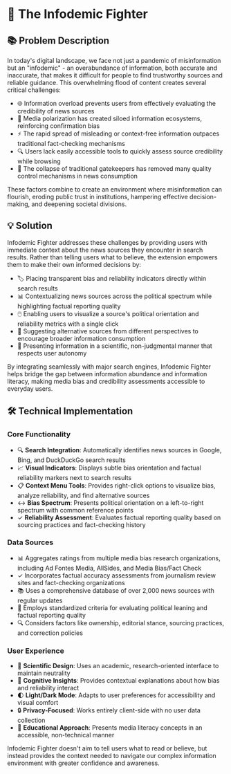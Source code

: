 # 🔬 The Infodemic Fighter

## 📚 Problem Description

In today's digital landscape, we face not just a pandemic of misinformation but an "infodemic" - an overabundance of information, both accurate and inaccurate, that makes it difficult for people to find trustworthy sources and reliable guidance. This overwhelming flood of content creates several critical challenges:

- 🌐 Information overload prevents users from effectively evaluating the credibility of news sources
- 🔄 Media polarization has created siloed information ecosystems, reinforcing confirmation bias
- ⚡ The rapid spread of misleading or context-free information outpaces traditional fact-checking mechanisms
- 🔍 Users lack easily accessible tools to quickly assess source credibility while browsing
- 📰 The collapse of traditional gatekeepers has removed many quality control mechanisms in news consumption

These factors combine to create an environment where misinformation can flourish, eroding public trust in institutions, hampering effective decision-making, and deepening societal divisions.

## 💡 Solution

Infodemic Fighter addresses these challenges by providing users with immediate context about the news sources they encounter in search results. Rather than telling users what to believe, the extension empowers them to make their own informed decisions by:

- 🏷️ Placing transparent bias and reliability indicators directly within search results
- 📊 Contextualizing news sources across the political spectrum while highlighting factual reporting quality
- 🖱️ Enabling users to visualize a source's political orientation and reliability metrics with a single click
- 🔄 Suggesting alternative sources from different perspectives to encourage broader information consumption
- 🧪 Presenting information in a scientific, non-judgmental manner that respects user autonomy

By integrating seamlessly with major search engines, Infodemic Fighter helps bridge the gap between information abundance and information literacy, making media bias and credibility assessments accessible to everyday users.

## 🛠️ Technical Implementation

### Core Functionality
- 🔍 **Search Integration**: Automatically identifies news sources in Google, Bing, and DuckDuckGo search results
- 📈 **Visual Indicators**: Displays subtle bias orientation and factual reliability markers next to search results
- 📋 **Context Menu Tools**: Provides right-click options to visualize bias, analyze reliability, and find alternative sources
- ↔️ **Bias Spectrum**: Presents political orientation on a left-to-right spectrum with common reference points
- ✓ **Reliability Assessment**: Evaluates factual reporting quality based on sourcing practices and fact-checking history

### Data Sources
- 📊 Aggregates ratings from multiple media bias research organizations, including Ad Fontes Media, AllSides, and Media Bias/Fact Check
- ✓ Incorporates factual accuracy assessments from journalism review sites and fact-checking organizations
- 📚 Uses a comprehensive database of over 2,000 news sources with regular updates
- 📏 Employs standardized criteria for evaluating political leaning and factual reporting quality
- 🔍 Considers factors like ownership, editorial stance, sourcing practices, and correction policies

### User Experience
- 🧪 **Scientific Design**: Uses an academic, research-oriented interface to maintain neutrality
- 🧠 **Cognitive Insights**: Provides contextual explanations about how bias and reliability interact
- 🌓 **Light/Dark Mode**: Adapts to user preferences for accessibility and visual comfort
- 🔒 **Privacy-Focused**: Works entirely client-side with no user data collection
- 📝 **Educational Approach**: Presents media literacy concepts in an accessible, non-technical manner

Infodemic Fighter doesn't aim to tell users what to read or believe, but instead provides the context needed to navigate our complex information environment with greater confidence and awareness.